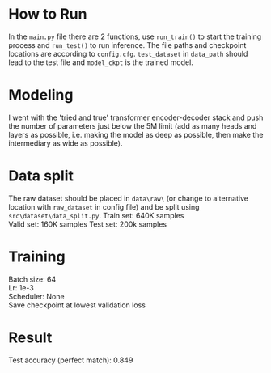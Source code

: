 # How to Run
In the `main.py` file there are 2 functions, use `run_train()` to start the training process and `run_test()` to run inference. The file paths and checkpoint locations are according to `config.cfg`. `test_dataset` in `data_path` should lead to the test file and `model_ckpt` is the trained model.

# Modeling
I went with the 'tried and true' transformer encoder-decoder stack and push the number of parameters just below the 5M limit (add as many heads and layers as possible, i.e. making the model as deep as possible, then make the intermediary as wide as possible).

# Data split 
The raw dataset should be placed in `data\raw\` (or change to alternative location with `raw_dataset` in config file) and be split using `src\dataset\data_split.py`.
Train set: 640K samples  
Valid set: 160K samples
Test set: 200k samples  

# Training
Batch size: 64  
Lr: 1e-3            
Scheduler: None  
Save checkpoint at lowest validation loss   

# Result
Test accuracy (perfect match): 0.849

